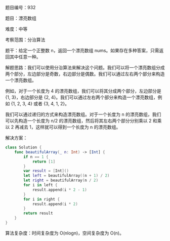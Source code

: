 题目编号：932

题目：漂亮数组

难度：中等

考察范围：分治算法

题干：给定一个正整数 n，返回一个漂亮数组 nums。如果存在多种答案，只需返回其中任意一种。

解题思路：我们可以使用分治算法来解决这个问题。我们可以将一个漂亮数组分成两个部分，左边部分是奇数，右边部分是偶数。我们可以通过左右两个部分来构造一个漂亮数组。

例如，对于一个长度为 4 的漂亮数组，我们可以将其分成两个部分，左边部分是 {1, 3}，右边部分是 {2, 4}。我们可以通过左右两个部分来构造一个漂亮数组，例如 {1, 2, 3, 4} 或者 {3, 4, 1, 2}。

我们可以通过递归的方式来构造漂亮数组。对于一个长度为 n 的漂亮数组，我们可以先构造一个长度为 n/2 的漂亮数组，然后将其左右两个部分分别乘以 2 和乘以 2 再减去 1，这样就可以得到一个长度为 n 的漂亮数组。

解决方案：

```swift
class Solution {
    func beautifulArray(_ n: Int) -> [Int] {
        if n == 1 {
            return [1]
        }
        var result = [Int]()
        let left = beautifulArray((n + 1) / 2)
        let right = beautifulArray(n / 2)
        for i in left {
            result.append(i * 2 - 1)
        }
        for i in right {
            result.append(i * 2)
        }
        return result
    }
}
```

算法复杂度：时间复杂度为 O(nlogn)，空间复杂度为 O(n)。